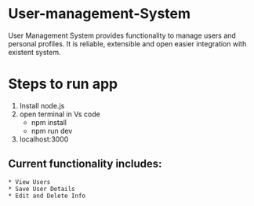 # User-management-System
User Management System provides functionality to manage users and personal profiles. It is reliable, extensible and open easier integration with existent system.

# Steps to run app
1. Install node.js
2. open terminal in Vs code 
   - npm install 
   - npm run dev
3. localhost:3000
   
## Current functionality includes:
    * View Users
    * Save User Details
    * Edit and Delete Info
    
 
